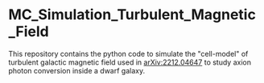 # MC_Simulation_Turbulent_Magnetic_Field
 This repository contains the python code to simulate the "cell-model" of turbulent galactic magnetic field used in [arXiv:2212.04647](https://arxiv.org/abs/2212.04647) to study axion photon conversion inside a dwarf galaxy. 
